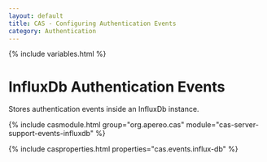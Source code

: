 ```yaml
---
layout: default
title: CAS - Configuring Authentication Events
category: Authentication
---
```

{% include variables.html %}

# InfluxDb Authentication Events

Stores authentication events inside an InfluxDb instance.

{% include casmodule.html group="org.apereo.cas" module="cas-server-support-events-influxdb" %}

{% include casproperties.html properties="cas.events.influx-db" %}

